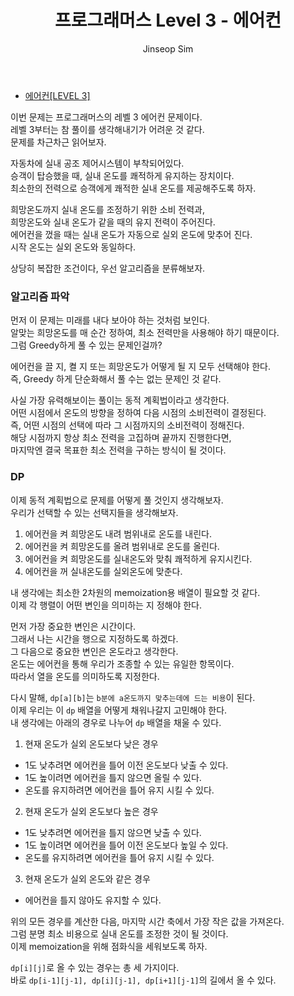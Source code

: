 ﻿---
layout: post
title: "프로그래머스 Level 3 - 에어컨"
categories: Programmers
tags: [cpp]
author:
  - Jinseop Sim
---
- [에어컨[LEVEL 3]](https://school.programmers.co.kr/learn/courses/30/lessons/214289)

이번 문제는 프로그래머스의 레벨 3 에어컨 문제이다.  
레벨 3부터는 참 풀이를 생각해내기가 어려운 것 같다.  
문제를 차근차근 읽어보자.  

자동차에 실내 공조 제어시스템이 부착되어있다.  
승객이 탑승했을 때, 실내 온도를 쾌적하게 유지하는 장치이다.  
최소한의 전력으로 승객에게 쾌적한 실내 온도를 제공해주도록 하자.  

희망온도까지 실내 온도를 조정하기 위한 소비 전력과,  
희망온도와 실내 온도가 같을 때의 유지 전력이 주어진다.  
에어컨을 껐을 때는 실내 온도가 자동으로 실외 온도에 맞추어 진다.  
시작 온도는 실외 온도와 동일하다.  

상당히 복잡한 조건이다, 우선 알고리즘을 분류해보자.  

### 알고리즘 파악
먼저 이 문제는 미래를 내다 보아야 하는 것처럼 보인다.  
알맞는 희망온도를 매 순간 정하여, 최소 전력만을 사용해야 하기 때문이다.  
그럼 Greedy하게 풀 수 있는 문제인걸까?  

에어컨을 끌 지, 켤 지 또는 희망온도가 어떻게 될 지 모두 선택해야 한다.  
즉, Greedy 하게 단순화해서 풀 수는 없는 문제인 것 같다.  

사실 가장 유력해보이는 풀이는 동적 계획법이라고 생각한다.  
어떤 시점에서 온도의 방향을 정하여 다음 시점의 소비전력이 결정된다.  
즉, 어떤 시점의 선택에 따라 그 시점까지의 소비전력이 정해진다.  
해당 시점까지 항상 최소 전력을 고집하며 끝까지 진행한다면,  
마지막엔 결국 목표한 최소 전력을 구하는 방식이 될 것이다.  

### DP
이제 동적 계획법으로 문제를 어떻게 풀 것인지 생각해보자.  
우리가 선택할 수 있는 선택지들을 생각해보자.  

1. 에어컨을 켜 희망온도 내려 범위내로 온도를 내린다.
2. 에어컨을 켜 희망온도를 올려 범위내로 온도를 올린다.
3. 에어컨을 켜 희망온도를 실내온도와 맞춰 쾌적하게 유지시킨다.
4. 에어컨을 꺼 실내온도를 실외온도에 맞춘다.

내 생각에는 최소한 2차원의 memoization용 배열이 필요할 것 같다.  
이제 각 행렬이 어떤 변인을 의미하는 지 정해야 한다.  

먼저 가장 중요한 변인은 시간이다.  
그래서 나는 시간을 행으로 지정하도록 하겠다.  
그 다음으로 중요한 변인은 온도라고 생각한다.  
온도는 에어컨을 통해 우리가 조종할 수 있는 유일한 항목이다.  
따라서 열을 온도를 의미하도록 지정한다.    

다시 말해, ```dp[a][b]```는 ```b분에 a온도까지 맞추는데에 드는 비용```이 된다.  
이제 우리는 이 ```dp``` 배열을 어떻게 채워나갈지 고민해야 한다.  
내 생각에는 아래의 경우로 나누어 ```dp``` 배열을 채울 수 있다.  

1. 현재 온도가 실외 온도보다 낮은 경우
- 1도 낮추려면 에어컨을 틀어 이전 온도보다 낮출 수 있다.
- 1도 높이려면 에어컨을 틀지 않으면 올릴 수 있다.
- 온도를 유지하려면 에어컨을 틀어 유지 시킬 수 있다.
2. 현재 온도가 실외 온도보다 높은 경우
- 1도 낮추려면 에어컨을 틀지 않으면 낮출 수 있다.
- 1도 높이려면 에어컨을 틀어 이전 온도보다 높일 수 있다.
- 온도를 유지하려면 에어컨을 틀어 유지 시킬 수 있다.
3. 현재 온도가 실외 온도와 같은 경우
- 에어컨을 틀지 않아도 유지할 수 있다.

위의 모든 경우를 계산한 다음, 마지막 시간 축에서 가장 작은 값을 가져온다.  
그럼 분명 최소 비용으로 실내 온도를 조정한 것이 될 것이다.  
이제 memoization을 위해 점화식을 세워보도록 하자.  

```dp[i][j]```로 올 수 있는 경우는 총 세 가지이다.  
바로 ```dp[i-1][j-1], dp[i][j-1], dp[i+1][j-1]```의 길에서 올 수 있다.  
